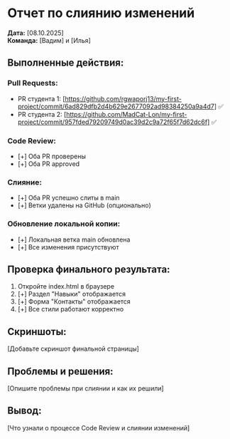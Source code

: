 # Отчет по слиянию изменений

**Дата:** [08.10.2025]  
**Команда:** [Вадим] и [Илья]

## Выполненные действия:

### Pull Requests:
- PR студента 1: [https://github.com/rgwaporj13/my-first-project/commit/6ad829dfb2d4b629e2677092ad98384250a9a4d7] ✅
- PR студента 2: [https://github.com/MadCat-Lon/my-first-project/commit/957fded79209749d0ac39d2c9a72f65f7d62dc6f] ✅

### Code Review:
- [+] Оба PR проверены
- [+] Оба PR approved

### Слияние:
- [+] Оба PR успешно слиты в main
- [+] Ветки удалены на GitHub (опционально)

### Обновление локальной копии:
- [+] Локальная ветка main обновлена
- [+] Все изменения присутствуют

## Проверка финального результата:
1. Откройте index.html в браузере
2. [+] Раздел "Навыки" отображается
3. [+] Форма "Контакты" отображается
4. [+] Все стили работают корректно

## Скриншоты:
[Добавьте скриншот финальной страницы]

## Проблемы и решения:
[Опишите проблемы при слиянии и как их решили]

## Вывод:
[Что узнали о процессе Code Review и слиянии изменений]